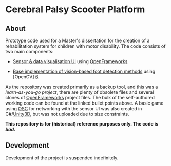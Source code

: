 Cerebral Palsy Scooter Platform
==================================================================

About
-----
Prototype code used for a Master's dissertation for the creation of a rehabilitation system for children with motor disability. The code consists of two main components:

* [Sensor & data visualisation UI][1] using [OpenFrameworks][3]

* [Base implementation of vision-based foot detection methods][2] using [OpenCV] [6]  

As the repository was created primarily as a backup tool, and this was a *learn-as-you-go project*, there are plenty of obsolete files and several clones of [OpenFrameworks][3] project files. The bulk of the self-authored working code can be found at the linked bullet points above. A basic game using [OSC][4] for networking with the sensor UI was also created in C#/[Unity3D][5], but was not uploaded due to size constraints.

**This repository is for (historical) reference purposes only. The code is *bad*.**

Development
-----------
Development of the project is suspended indefinitely.

[1]: https://github.com/akz08/msc-platform/tree/master/of64/apps/scooter%20platform/emptyExample  "OpenFrameworks UI"

[2]: https://github.com/akz08/msc-platform/tree/master/OpenCV/vision "OpenCV implementation"

[3]: http://www.openframeworks.cc/ "OpenFrameworks"

[4]: http://opensoundcontrol.org/ "Open Sound Control"

[5]: http://unity3d.com/ "Unity 3D"

[6]: http://opencv.willowgarage.com/wiki/ "OpenCV Computer Vision library"

